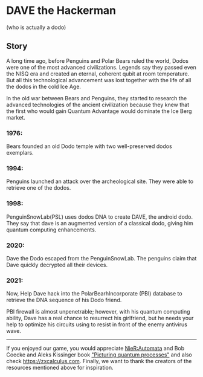 # DAVE the Hackerman
(who is actually a dodo)

## Story 
A long time ago, before Penguins and Polar Bears ruled the world, Dodos were one of the most advanced civilizations. Legends say they passed even the NISQ era and created an eternal, coherent qubit at room temperature.
But all this technological advancement was lost together with the life of all the dodos in the cold Ice Age.
 

In the old war between Bears and Penguins, they started to research the advanced technologies of the ancient civilization because they knew that the first who would gain Quantum Advantage would dominate the Ice Berg market. 
 

### 1976:
Bears founded an old Dodo temple with two well-preserved dodos exemplars.
 

### 1994: 
Penguins launched an attack over the archeological site. They were able to retrieve one of the dodos.
 

### 1998:
PenguinSnowLab(PSL) uses dodos DNA to create DAVE, the android dodo. They say that dave is an augmented version of a classical dodo, giving him quantum computing enhancements.
 

### 2020:
Dave the Dodo escaped from the PenguinSnowLab. The penguins claim that Dave quickly decrypted all their devices.
 

### 2021:
Now, Help Dave hack into the PolarBearhIncorporate (PBI) database to retrieve the DNA sequence of his Dodo friend. 
 

PBI firewall is almost unpenetrable; however, with his quantum computing ability, Dave has a real chance to resurrect his girlfriend, but he needs your help to optimize his circuits using to resist in front of the enemy antivirus wave.


-----------------------------------------------------------------------------

If you enjoyed our game, you would appreciate [NieR:Automata]("https://store.steampowered.com/agecheck/app/524220/) and Bob Coecke and Aleks Kissinger book ["Picturing quantum processes"](https://www.amazon.com/Picturing-Quantum-Processes-Diagrammatic-Reasoning/dp/110710422X) and also check https://zxcalculus.com. Finally, we want to thank the creators of the resources mentioned above for inspiration.
